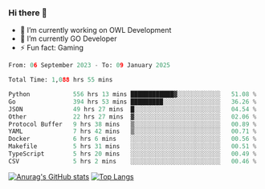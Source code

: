 ### Hi there 👋 

- 🔭 I’m currently working on OWL Development
- 🌱 I’m currently GO Developer
-  ⚡ Fun fact: Gaming
  
  <!--
- 👯 I’m looking to collaborate on ...
- 🤔 I’m looking for help with ...
- 💬 Ask me about ...
- 📫 How to reach me: ...
- 😄 Pronouns: ...
-->

<!--START_SECTION:waka-->

```python
From: 06 September 2023 - To: 09 January 2025

Total Time: 1,088 hrs 55 mins

Python            556 hrs 13 mins ████████████▓░░░░░░░░░░░░   51.08 %
Go                394 hrs 53 mins █████████░░░░░░░░░░░░░░░░   36.26 %
JSON              49 hrs 27 mins  █░░░░░░░░░░░░░░░░░░░░░░░░   04.54 %
Other             22 hrs 27 mins  ▓░░░░░░░░░░░░░░░░░░░░░░░░   02.06 %
Protocol Buffer   9 hrs 38 mins   ▒░░░░░░░░░░░░░░░░░░░░░░░░   00.89 %
YAML              7 hrs 42 mins   ▒░░░░░░░░░░░░░░░░░░░░░░░░   00.71 %
Docker            6 hrs 6 mins    ░░░░░░░░░░░░░░░░░░░░░░░░░   00.56 %
Makefile          5 hrs 31 mins   ░░░░░░░░░░░░░░░░░░░░░░░░░   00.51 %
TypeScript        5 hrs 20 mins   ░░░░░░░░░░░░░░░░░░░░░░░░░   00.49 %
CSV               5 hrs 2 mins    ░░░░░░░░░░░░░░░░░░░░░░░░░   00.46 %
```

<!--END_SECTION:waka-->

[![Anurag's GitHub stats](https://github-readme-stats.vercel.app/api?username=aebalz&show_icons=true&theme=codeSTACKr)](https://github.com/anuraghazra/github-readme-stats)
[![Top Langs](https://github-readme-stats.vercel.app/api/top-langs/?username=aebalz&layout=compact&card_width=350&theme=codeSTACKr)](https://github.com/anuraghazra/github-readme-stats)
<!-- [![Readme Card](https://github-readme-stats.vercel.app/api/pin/?username=aebalz&repo=go-gin-gone&show_owner=true)](https://github.com/anuraghazra/github-readme-stats)-->
